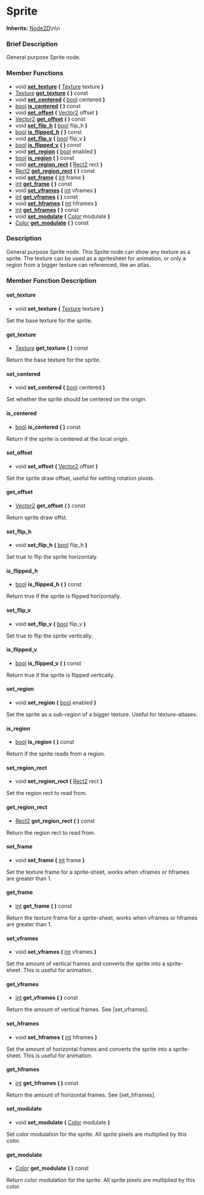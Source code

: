 #  Sprite  
**Inherits:** [Node2D](class_node2d)\\n\\n
###  Brief Description  
General purpose Sprite node.

###  Member Functions 
  * void  **[set_texture](#set_texture)**  **(** [Texture](class_texture) texture  **)**
  * [Texture](class_texture)  **[get_texture](#get_texture)**  **(** **)** const
  * void  **[set_centered](#set_centered)**  **(** [bool](class_bool) centered  **)**
  * [bool](class_bool)  **[is_centered](#is_centered)**  **(** **)** const
  * void  **[set_offset](#set_offset)**  **(** [Vector2](class_vector2) offset  **)**
  * [Vector2](class_vector2)  **[get_offset](#get_offset)**  **(** **)** const
  * void  **[set_flip_h](#set_flip_h)**  **(** [bool](class_bool) flip_h  **)**
  * [bool](class_bool)  **[is_flipped_h](#is_flipped_h)**  **(** **)** const
  * void  **[set_flip_v](#set_flip_v)**  **(** [bool](class_bool) flip_v  **)**
  * [bool](class_bool)  **[is_flipped_v](#is_flipped_v)**  **(** **)** const
  * void  **[set_region](#set_region)**  **(** [bool](class_bool) enabled  **)**
  * [bool](class_bool)  **[is_region](#is_region)**  **(** **)** const
  * void  **[set_region_rect](#set_region_rect)**  **(** [Rect2](class_rect2) rect  **)**
  * [Rect2](class_rect2)  **[get_region_rect](#get_region_rect)**  **(** **)** const
  * void  **[set_frame](#set_frame)**  **(** [int](class_int) frame  **)**
  * [int](class_int)  **[get_frame](#get_frame)**  **(** **)** const
  * void  **[set_vframes](#set_vframes)**  **(** [int](class_int) vframes  **)**
  * [int](class_int)  **[get_vframes](#get_vframes)**  **(** **)** const
  * void  **[set_hframes](#set_hframes)**  **(** [int](class_int) hframes  **)**
  * [int](class_int)  **[get_hframes](#get_hframes)**  **(** **)** const
  * void  **[set_modulate](#set_modulate)**  **(** [Color](class_color) modulate  **)**
  * [Color](class_color)  **[get_modulate](#get_modulate)**  **(** **)** const

###  Description  
General purpose Sprite node. This Sprite node can show any texture as a sprite. The texture can be used as a spritesheet for animation, or only a region from a bigger texture can referenced, like an atlas.

###  Member Function Description  

#### <a name="set_texture">set_texture</a>
  * void  **set_texture**  **(** [Texture](class_texture) texture  **)**

Set the base texture for the sprite.

#### <a name="get_texture">get_texture</a>
  * [Texture](class_texture)  **get_texture**  **(** **)** const

Return the base texture for the sprite.

#### <a name="set_centered">set_centered</a>
  * void  **set_centered**  **(** [bool](class_bool) centered  **)**

Set whether the sprite should be centered on the origin.

#### <a name="is_centered">is_centered</a>
  * [bool](class_bool)  **is_centered**  **(** **)** const

Return if the sprite is centered at the local origin.

#### <a name="set_offset">set_offset</a>
  * void  **set_offset**  **(** [Vector2](class_vector2) offset  **)**

Set the sprite draw offset, useful for setting rotation pivots.

#### <a name="get_offset">get_offset</a>
  * [Vector2](class_vector2)  **get_offset**  **(** **)** const

Return sprite draw offst.

#### <a name="set_flip_h">set_flip_h</a>
  * void  **set_flip_h**  **(** [bool](class_bool) flip_h  **)**

Set true to flip the sprite horizontaly.

#### <a name="is_flipped_h">is_flipped_h</a>
  * [bool](class_bool)  **is_flipped_h**  **(** **)** const

Return true if the sprite is flipped horizontally.

#### <a name="set_flip_v">set_flip_v</a>
  * void  **set_flip_v**  **(** [bool](class_bool) flip_v  **)**

Set true to flip the sprite vertically.

#### <a name="is_flipped_v">is_flipped_v</a>
  * [bool](class_bool)  **is_flipped_v**  **(** **)** const

Return true if the sprite is flipped vertically.

#### <a name="set_region">set_region</a>
  * void  **set_region**  **(** [bool](class_bool) enabled  **)**

Set the sprite as a sub-region of a bigger texture. Useful for texture-atlases.

#### <a name="is_region">is_region</a>
  * [bool](class_bool)  **is_region**  **(** **)** const

Return if the sprite reads from a region.

#### <a name="set_region_rect">set_region_rect</a>
  * void  **set_region_rect**  **(** [Rect2](class_rect2) rect  **)**

Set the region rect to read from.

#### <a name="get_region_rect">get_region_rect</a>
  * [Rect2](class_rect2)  **get_region_rect**  **(** **)** const

Return the region rect to read from.

#### <a name="set_frame">set_frame</a>
  * void  **set_frame**  **(** [int](class_int) frame  **)**

Set the texture frame for a sprite-sheet, works when vframes or hframes are greater than 1.

#### <a name="get_frame">get_frame</a>
  * [int](class_int)  **get_frame**  **(** **)** const

Return the texture frame for a sprite-sheet, works when vframes or hframes are greater than 1.

#### <a name="set_vframes">set_vframes</a>
  * void  **set_vframes**  **(** [int](class_int) vframes  **)**

Set the amount of vertical frames and converts the sprite into a sprite-sheet. This is useful for animation.

#### <a name="get_vframes">get_vframes</a>
  * [int](class_int)  **get_vframes**  **(** **)** const

Return the amount of vertical frames. See [set_vframes].

#### <a name="set_hframes">set_hframes</a>
  * void  **set_hframes**  **(** [int](class_int) hframes  **)**

Set the amount of horizontal frames and converts the sprite into a sprite-sheet. This is useful for animation.

#### <a name="get_hframes">get_hframes</a>
  * [int](class_int)  **get_hframes**  **(** **)** const

Return the amount of horizontal frames. See [set_hframes].

#### <a name="set_modulate">set_modulate</a>
  * void  **set_modulate**  **(** [Color](class_color) modulate  **)**

Set color modulation for the sprite. All sprite pixels are multiplied by this color.

#### <a name="get_modulate">get_modulate</a>
  * [Color](class_color)  **get_modulate**  **(** **)** const

Return color modulation for the sprite. All sprite pixels are multiplied by this color.

